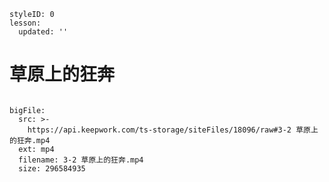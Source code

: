 ```@Lesson
styleID: 0
lesson:
  updated: ''

```
# 草原上的狂奔
```@BigFile

bigFile:
  src: >-
    https://api.keepwork.com/ts-storage/siteFiles/18096/raw#3-2 草原上的狂奔.mp4
  ext: mp4
  filename: 3-2 草原上的狂奔.mp4
  size: 296584935
          
```